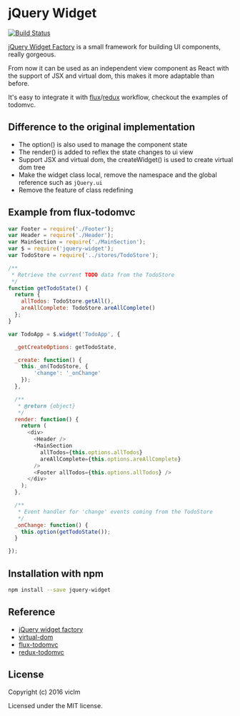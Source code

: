 # jQuery Widget
[![Build Status](https://secure.travis-ci.org/viclm/jquery-widget.png?branch=master)](http://travis-ci.org/viclm/jquery-widget)

[jQuery Widget Factory](http://api.jqueryui.com/jQuery.widget/) is a small framework for building UI components, really gorgeous.

From now it can be used as an independent view component as React with the support of JSX and virtual dom, this makes it more adaptable than before.

It's easy to integrate it with [flux](http://facebook.github.io/flux/)/[redux](http://redux.js.org/) workflow, checkout the examples of todomvc.

## Difference to the original implementation

- The option() is also used to manage the component state
- The render() is added to reflex the state changes to ui view
- Support JSX and virtual dom, the createWidget() is used to create virtual dom tree
- Make the widget class local, remove the namespace and the global reference such as `jQuery.ui`
- Remove the feature of class redefining

## Example from flux-todomvc

```javascript
var Footer = require('./Footer');
var Header = require('./Header');
var MainSection = require('./MainSection');
var $ = require('jquery-widget');
var TodoStore = require('../stores/TodoStore');

/**
 * Retrieve the current TODO data from the TodoStore
 */
function getTodoState() {
  return {
    allTodos: TodoStore.getAll(),
    areAllComplete: TodoStore.areAllComplete()
  };
}

var TodoApp = $.widget('TodoApp', {

  _getCreateOptions: getTodoState,

  _create: function() {
    this._on(TodoStore, {
        'change': '_onChange'
    });
  },

  /**
   * @return {object}
   */
  render: function() {
    return (
      <div>
        <Header />
        <MainSection
          allTodos={this.options.allTodos}
          areAllComplete={this.options.areAllComplete}
        />
        <Footer allTodos={this.options.allTodos} />
      </div>
    );
  },

  /**
   * Event handler for 'change' events coming from the TodoStore
   */
  _onChange: function() {
    this.option(getTodoState());
  }

});
```

## Installation with npm

```sh
npm install --save jquery-widget
```

## Reference

- [jQuery widget factory](https://github.com/jquery/jquery-ui/blob/master/ui/widget.js)
- [virtual-dom](https://github.com/Matt-Esch/virtual-dom/)
- [flux-todomvc](https://github.com/facebook/flux/tree/master/examples/flux-todomvc)
- [redux-todomvc](https://github.com/reactjs/redux/tree/master/examples/todomvc)

## License

Copyright (c) 2016 viclm

Licensed under the MIT license.
